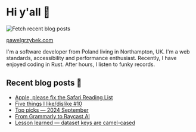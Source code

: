 # Hi y'all 👋

![Fetch recent blog posts](https://github.com/pawelgrzybek/pawelgrzybek/workflows/Fetch%20recent%20blog%20posts/badge.svg)

[pawelgrzybek.com](https://pawelgrzybek.com)

I'm a software developer from Poland living in Northampton, UK. I'm a web standards, accessibility and performance enthusiast. Recently, I have enjoyed coding in Rust. After hours, I listen to funky records.

## Recent blog posts 📝

<!-- FEED-START -->
- [Apple, please fix the Safari Reading List](https://pawelgrzybek.com/apple-please-fix-the-safari-reading-list/)
- [Five things I like/dislike #10](https://pawelgrzybek.com/five-things-i-like-dislike-10/)
- [Top picks — 2024 September](https://pawelgrzybek.com/top-picks-2024-september/)
- [From Grammarly to Raycast AI](https://pawelgrzybek.com/from-grammarly-to-raycast-ai/)
- [Lesson learned — dataset keys are camel-cased](https://pawelgrzybek.com/lesson-learned-dataset-keys-are-camel-cased/)
<!-- FEED-END -->
